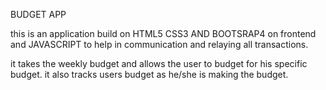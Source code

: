 BUDGET APP


this is an application build on HTML5 CSS3 AND BOOTSRAP4 on frontend and JAVASCRIPT to help in communication and relaying all transactions.

it takes the weekly budget and allows the user to budget for his specific budget. it also tracks users budget as he/she is making the budget.